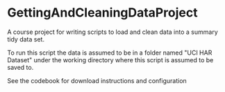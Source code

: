 GettingAndCleaningDataProject
=============================

A course project for writing scripts to load and clean data into a summary tidy data set.

To run this script the data is assumed to be in a folder named "UCI HAR Dataset"
under the working directory where this script is assumed to be saved to.

See the codebook for download instructions and configuration
